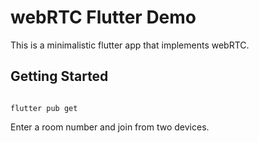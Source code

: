 # webRTC Flutter Demo

This is a minimalistic flutter app that implements webRTC.

## Getting Started

```

flutter pub get

```

Enter a room number and join from two devices.
